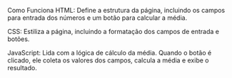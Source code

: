 Como Funciona
HTML: Define a estrutura da página, incluindo os campos para entrada dos números e um botão para calcular a média.

CSS: Estiliza a página, incluindo a formatação dos campos de entrada e botões.

JavaScript: Lida com a lógica de cálculo da média. Quando o botão é clicado, ele coleta os valores dos campos, calcula a média e exibe o resultado.
